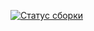 [![Статус сборки](https://ci.appveyor.com/api/projects/status/6x2x10vmc76hce9i?svg=true)](https://ci.appveyor.com/project/Roman75297/cardorder)